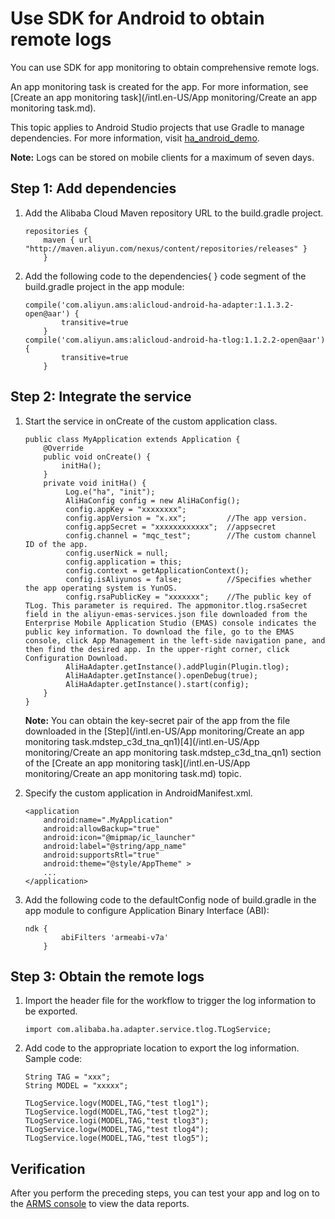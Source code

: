 # Use SDK for Android to obtain remote logs

You can use SDK for app monitoring to obtain comprehensive remote logs.

An app monitoring task is created for the app. For more information, see [Create an app monitoring task](/intl.en-US/App monitoring/Create an app monitoring task.md).

This topic applies to Android Studio projects that use Gradle to manage dependencies. For more information, visit [ha\_android\_demo](https://github.com/aliyun/alicloud-android-demo/tree/master/ha_android_demo).

**Note:** Logs can be stored on mobile clients for a maximum of seven days.

## Step 1: Add dependencies

1.  Add the Alibaba Cloud Maven repository URL to the build.gradle project.

    ```
    repositories {    
        maven { url "http://maven.aliyun.com/nexus/content/repositories/releases" }
        }
    ```

2.  Add the following code to the dependencies\{ \} code segment of the build.gradle project in the app module:

    ```
    compile('com.aliyun.ams:alicloud-android-ha-adapter:1.1.3.2-open@aar') {
            transitive=true
        }
    compile('com.aliyun.ams:alicloud-android-ha-tlog:1.1.2.2-open@aar') {
            transitive=true
        }
    ```


## Step 2: Integrate the service

1.  Start the service in onCreate of the custom application class.

    ```
    public class MyApplication extends Application {
        @Override
        public void onCreate() {
            initHa();
        }
        private void initHa() {
             Log.e("ha", "init");
             AliHaConfig config = new AliHaConfig();
             config.appKey = "xxxxxxxx";
             config.appVersion = "x.xx";         //The app version.
             config.appSecret = "xxxxxxxxxxxx";  //appsecret
             config.channel = "mqc_test";        //The custom channel ID of the app.
             config.userNick = null;
             config.application = this;
             config.context = getApplicationContext();
             config.isAliyunos = false;          //Specifies whether the app operating system is YunOS.
             config.rsaPublicKey = "xxxxxxx";    //The public key of TLog. This parameter is required. The appmonitor.tlog.rsaSecret field in the aliyun-emas-services.json file downloaded from the Enterprise Mobile Application Studio (EMAS) console indicates the public key information. To download the file, go to the EMAS console, click App Management in the left-side navigation pane, and then find the desired app. In the upper-right corner, click Configuration Download.
             AliHaAdapter.getInstance().addPlugin(Plugin.tlog);
             AliHaAdapter.getInstance().openDebug(true);
             AliHaAdapter.getInstance().start(config);
        }
    }
    ```

    **Note:** You can obtain the key-secret pair of the app from the file downloaded in the [Step](/intl.en-US/App monitoring/Create an app monitoring task.mdstep_c3d_tna_qn1)[4](/intl.en-US/App monitoring/Create an app monitoring task.mdstep_c3d_tna_qn1) section of the [Create an app monitoring task](/intl.en-US/App monitoring/Create an app monitoring task.md) topic.

2.  Specify the custom application in AndroidManifest.xml.

    ```
    <application
        android:name=".MyApplication"
        android:allowBackup="true"
        android:icon="@mipmap/ic_launcher"
        android:label="@string/app_name"
        android:supportsRtl="true"
        android:theme="@style/AppTheme" >
        ...
    </application>
    ```

3.  Add the following code to the defaultConfig node of build.gradle in the app module to configure Application Binary Interface \(ABI\):

    ```
    ndk {
            abiFilters 'armeabi-v7a'
        }
    ```


## Step 3: Obtain the remote logs

1.  Import the header file for the workflow to trigger the log information to be exported.

    ```
    import com.alibaba.ha.adapter.service.tlog.TLogService;
    ```

2.  Add code to the appropriate location to export the log information. Sample code:

    ```
    String TAG = "xxx";
    String MODEL = "xxxxx";
    
    TLogService.logv(MODEL,TAG,"test tlog1");
    TLogService.logd(MODEL,TAG,"test tlog2");
    TLogService.logi(MODEL,TAG,"test tlog3");
    TLogService.logw(MODEL,TAG,"test tlog4");
    TLogService.loge(MODEL,TAG,"test tlog5");
    ```


## Verification

After you perform the preceding steps, you can test your app and log on to the [ARMS console](https://arms-intl.console.aliyun.com/#/home) to view the data reports.

